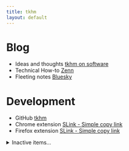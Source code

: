 ```yaml
---
title: tkhm
layout: default
---
```


# Blog
- Ideas and thoughts [tkhm on software](https://blog.tkhm.dev)
- Technical How-to [Zenn](https://zenn.dev/tkhm)
- Fleeting notes [Bluesky](https://bsky.app/profile/tkhm.dev)

# Development
- GitHub [tkhm](https://github.com/tkhm)
- Chrome extension [SLink - Simple copy link](https://chromewebstore.google.com/detail/haepgkhgokmkoajfkgdjahkplpbpiehj?hl=en&authuser=0)
- Firefox extension [SLink - Simple copy link](https://addons.mozilla.org/en-US/firefox/addon/slink-simple-copy-link/)

<details>
  <summary>Inactive items...</summary>
  <ul>
    <li>PushMe!: Random item selector which similar idea with "Dochiranishiyoukana"</li>
    <li>CustoMe!: Mobile white boarding app</li>
    <li>Knowledge Center Update Checker(KCUC): Independent Software Provider's product document update checker</li>
    <li>Patio: POI sharing app for small private groups</li>
  </ul>
</details>
